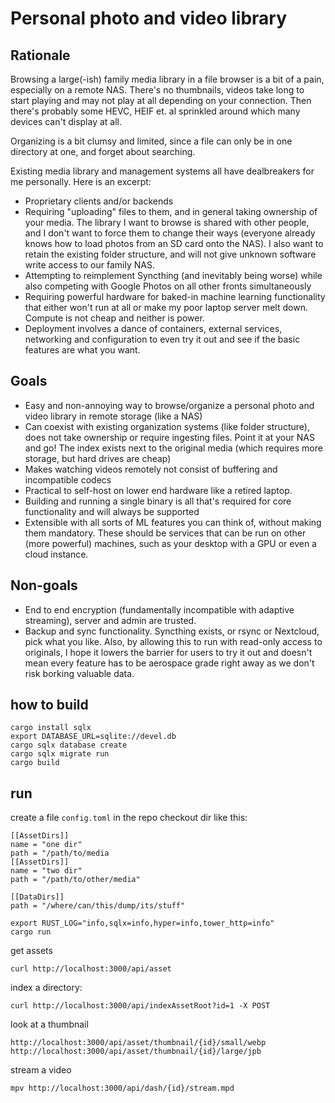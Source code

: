 # Personal photo and video library

## Rationale 

Browsing a large(-ish) family media library in a file browser is a bit of a pain,
especially on a remote NAS.
There's no thumbnails, videos take long to start playing and may not play at all
depending on your connection. Then there's probably some HEVC, HEIF et. al sprinkled around
which many devices can't display at all.

Organizing is a bit clumsy and limited, since a file can only be in one directory at one,
and forget about searching.

Existing media library and management systems all have dealbreakers for me personally.
Here is an excerpt:

 - Proprietary clients and/or backends
 - Requiring "uploading" files to them, and in general taking ownership of your media.
 The library I want to browse is shared with other people, and I don't want to force
 them to change their ways (everyone already knows how to load photos from an SD
 card onto the NAS).
 I also want to retain the existing folder structure, and will not give unknown software
 write access to our family NAS.
 - Attempting to reimplement Syncthing (and inevitably being worse)
 while also competing with Google Photos on all other fronts simultaneously
 - Requiring powerful hardware for baked-in machine learning functionality
 that either won't run at all or make my poor laptop server melt down.
 Compute is not cheap and neither is power.
 - Deployment involves a dance of containers, external services, networking and configuration
 to even try it out and see if the basic features are what you want.

## Goals 
 
 - Easy and non-annoying way to browse/organize a personal photo and video
 library in remote storage (like a NAS)
 - Can coexist with existing organization systems (like folder structure),
 does not take ownership or require ingesting files. Point it at your NAS and go!
 The index exists next to the original media (which requires more storage,
 but hard drives are cheap)
 - Makes watching videos remotely not consist of buffering and incompatible codecs
 - Practical to self-host on lower end hardware like a retired laptop.
 - Building and running a single binary is all that's required for core functionality
 and will always be supported
 - Extensible with all sorts of ML features you can think of, without making
 them mandatory. These should be services that can be run on other (more powerful)
 machines, such as your desktop with a GPU or even a cloud instance.

## Non-goals

 - End to end encryption (fundamentally incompatible with adaptive streaming),
 server and admin are trusted.
 - Backup and sync functionality. Syncthing exists, or rsync or Nextcloud, pick what you like.
 Also, by allowing this to run with read-only access to originals, I hope it lowers the barrier
 for users to try it out and doesn't mean every feature has to be aerospace grade right away
 as we don't risk borking valuable data.

## how to build

```
cargo install sqlx
export DATABASE_URL=sqlite://devel.db
cargo sqlx database create
cargo sqlx migrate run
cargo build
```

## run 

create a file `config.toml` in the repo checkout dir like this:

```
[[AssetDirs]]
name = "one dir"
path = "/path/to/media
[[AssetDirs]]
name = "two dir"
path = "/path/to/other/media"

[[DataDirs]]
path = "/where/can/this/dump/its/stuff"
```

```
export RUST_LOG="info,sqlx=info,hyper=info,tower_http=info"
cargo run
```

get assets
```
curl http://localhost:3000/api/asset
```

index a directory:
```
curl http://localhost:3000/api/indexAssetRoot?id=1 -X POST
```

look at a thumbnail
```
http://localhost:3000/api/asset/thumbnail/{id}/small/webp
http://localhost:3000/api/asset/thumbnail/{id}/large/jpb
```

stream a video
```
mpv http://localhost:3000/api/dash/{id}/stream.mpd
```
